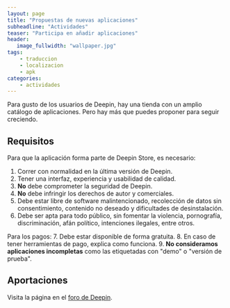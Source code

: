 ```yaml
---
layout: page
title: "Propuestas de nuevas aplicaciones"
subheadline: "Actividades"
teaser: "Participa en añadir aplicaciones"
header:
   image_fullwidth: "wallpaper.jpg"
tags:
    - traduccion
    - localizacion
    - apk
categories:
    - actividades
---
```

Para gusto de los usuarios de Deepin, hay una tienda con un amplio catálogo de aplicaciones. Pero hay más que puedes proponer para seguir creciendo.

## Requisitos
Para que la aplicación forma parte de Deepin Store, es necesario:
1. Correr con normalidad en la última versión de Deepin.
2. Tener una interfaz, experiencia y usabilidad de calidad.
3. **No** debe comprometer la seguridad de Deepin.
4. **No** debe infringir los derechos de autor y comerciales.
5. Debe estar libre de software malintencionado, recolección de datos sin consentimiento, contenido no deseado y dificultades de desinstalación.
6. Debe ser apta para todo público, sin fomentar la violencia, pornografía, discriminación, afán político, intenciones ilegales, entre otros.

Para los pagos:
7. Debe estar disponible de forma gratuita. 8. En caso de tener herramientas de pago, explica como funciona.
9. **No consideramos aplicaciones incompletas** como las etiquetadas con "demo" o "versión de prueba".

## Aportaciones

Visita la página en el [foro de Deepin](https://bbs.deepin.org/forum.php?mod=viewthread&tid=133777&extra=page%3D1).
